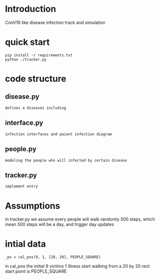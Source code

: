 # Introduction

ConV19 like disease infection track and simulation

# quick start

```
pip install -r requirements.txt
python ./tracker.py
```

# code structure

## disease.py
	defines a diseases including

## interface.py
	infection interfaces and paient infection diagram

## people.py
	modeling the people who will infected by certain disease

## tracker.py
	implement entry

# Assumptions

in tracker.py we assume every people will walk randomly 500 steps, which mean 500 steps will be a day, and trigger day updates

# intial data

```
_ps = cal_pos(9, 1, [20, 20], PEOPLE_SQUARE)
```
in cal_pos the initial 
9 victims
1 illness
start walking from a 20 by 20 rect
start point is PEOPLE_SQUARE
